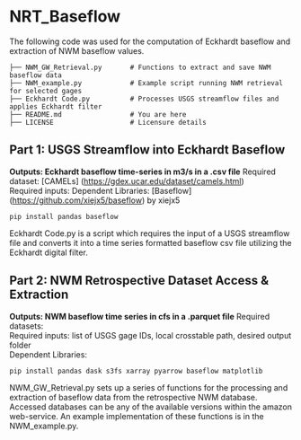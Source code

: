 # NRT_Baseflow
The following code was used for the computation of Eckhardt baseflow and extraction of NWM baseflow values.
```
├── NWM_GW_Retrieval.py       # Functions to extract and save NWM baseflow data
├── NWM_example.py            # Example script running NWM retrieval for selected gages
├── Eckhardt Code.py          # Processes USGS streamflow files and applies Eckhardt filter
├── README.md                 # You are here
├── LICENSE                   # Licensure details
```


## Part 1: USGS Streamflow into Eckhardt Baseflow
**Outputs: Eckhardt baseflow time-series in m3/s in a .csv file**
Required dataset: [CAMELs] (https://gdex.ucar.edu/dataset/camels.html) </br>
Required inputs: 
Dependent Libraries: [Baseflow] (https://github.com/xiejx5/baseflow) by xiejx5 </br>
```
pip install pandas baseflow
```
Eckhardt Code.py is a script which requires the input of a USGS streamflow file and converts it into a
time series formatted baseflow csv file utilizing the Eckhardt digital filter. 


## Part 2: NWM Retrospective Dataset Access & Extraction
**Outputs: NWM baseflow time series in cfs in a .parquet file**
Required datasets: </br>
Required inputs: list of USGS gage IDs, local crosstable path, desired output folder </br>
Dependent Libraries: </br>
```
pip install pandas dask s3fs xarray pyarrow baseflow matplotlib
```
NWM_GW_Retrieval.py sets up a series of functions for the processing and extraction of baseflow data from the
retrospective NWM database. Accessed databases can be any of the available versions within the amazon web-service.
An example implementation of these functions is in the NWM_example.py.

